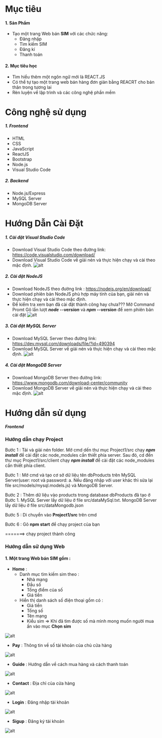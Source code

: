 ﻿# Mục tiêu 
#### 1.  Sản Phẩm
* Tạo một trang Web bán **SIM** với các chức năng:
     - Đăng nhập 
     - Tìm kiếm SIM 
     - Đăng kí 
     - Thanh toán 
     
#### 2. Mục tiêu học 
- Tìm hiểu thêm một ngôn ngữ mới là REACT.JS
- Có thể tự tạo một trang web bán hàng đơn giản bằng REACRT cho bản thân trong tương lai
- Rèn luyện về lập trình và các công nghệ phần mềm 
# Công nghệ sử dụng
##### 1. Frontend
- HTML
- CSS
- JavaScript
- ReactJS
- Bootstrap
- Node.js
- Visual Studio Code
##### 2. Backend
- Node.js/Express
- MySQL Server
- MongoDB Server
# Hướng Dẫn Cài Đặt
##### 1. Cài đặt Visual Studio Code
*  Download Visual Studio Code theo đường link: https://code.visualstudio.com/download/
*  Download Visual Studio Code về giải nén và thực hiện chạy và cài theo mặc định.
![alt](https://github.com/luyen175638/luyen2107/blob/master/media/a1.png)
##### 2. Cài đặt NodeJS
*  Download NodeJS theo đường link : https://nodejs.org/en/download/
*  Download phiên bản NodeJS phù hợp máy tính của bạn, giải nén và thực hiện chạy và cài theo mặc định.
*  Để kiểm tra xem bạn đã cài đặt thành công hay chưa???
 Mở Command Promt 
 Gõ lần lượt ***node --version*** và ***npm --version*** để xem phiên bản cài đặt
 ![alt](https://github.com/luyen175638/luyen2107/blob/master/media/a2.png)
 ##### 3. Cài đặt MySQL Server
*  Download MySQL Server theo đường link: https://dev.mysql.com/downloads/file/?id=490394
*  Download MySQL Server về giải nén và thực hiện chạy và cài theo mặc định.
![alt](https://github.com/luyen175638/luyen2107/blob/master/media/a9.png)
##### 4. Cài đặt MongoDB Server
*  Download MongoDB Server theo đường link: https://www.mongodb.com/download-center/community
*  Download MongoDB Server về giải nén và thực hiện chạy và cài theo mặc định.
![alt](https://github.com/luyen175638/luyen2107/blob/master/media/a10.png)
# Hướng dẫn sử dụng
***Frontend*** 
### Hướng dẫn chạy Project
Bước 1 : Tải và giải nén folder. Mở cmd dến thư mục Project1/src chạy ***npm install*** để cài đặt các node_modules cần thiết phía server.
Sau đó, cd đến thư mục Project1/src/client chạy ***npm install*** để cài đặt các node_modules cần thiết phía client.

Bước 1 : Mở cmd và tạo cơ sở dữ liệu tên dbProducts trên MySQL Server(user: root và password: a. Nếu đăng nhập với user khác thì sửa lại file src/models/mysql.models.js) và MongoDB Server.

Bước 2 : Thêm dữ liệu vào products trong database dbProducts đã tạo ở Bước 1. MySQL Server lấy dữ liệu ở file src/dataMySql.txt.
MongoDB Server lấy dữ liệu ở file src/dataMongodb.json

Bước 5 : Di chuyển vào **Project1/src** trên cmd

Bước 6 : Gõ **npm start** để chạy project của bạn

 =======> chạy project thành công 
 
### Hướng dẫn sử dụng Web
#### 1. Một trang Web bán SIM gồm : ###
*  **Home** :
     *  Danh mục tìm kiếm sim theo :
         * Nhà mạng
         * Đầu số 
         * Tổng điểm của số
         * Giá tiền
     * Hiển thị danh sách số điện thoại gồm có : 
         * Giá tiền
         * Tổng số
         * Tên mạng 
         * Kiểu sim 
 => Khi đã tìm được số mà mình mong muốn người mua ấn vào mục **Chọn sim**        
 
 ![alt](https://github.com/luyen175638/luyen2107/blob/master/media/a3.png)
*  **Pay** : Thông tin về số tài khoản của chủ cửa hàng

![alt](https://github.com/luyen175638/luyen2107/blob/master/media/a4.png)

* **Guide** : Hướng dẫn về cách mua hàng và cách thanh toán 

![alt](https://github.com/luyen175638/luyen2107/blob/master/media/a5.png)
* **Contact** : Địa chỉ của cửa hàng 

![alt](https://github.com/luyen175638/luyen2107/blob/master/media/a6.png)
* **Login** : Đăng nhập tài khoản 

![alt](https://github.com/luyen175638/luyen2107/blob/master/media/a7.png)
* **Sigup** : Đăng ký tài khoản

![alt](https://github.com/luyen175638/luyen2107/blob/master/media/a8.png)





